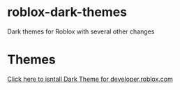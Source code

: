 # roblox-dark-themes
Dark themes for Roblox with several other changes

# Themes
[Click here to isntall Dark Theme for developer.roblox.com](https://raw.githubusercontent.com/NovusTheory/roblox-dark-themes/master/developer-roblox-dark.user.css)
